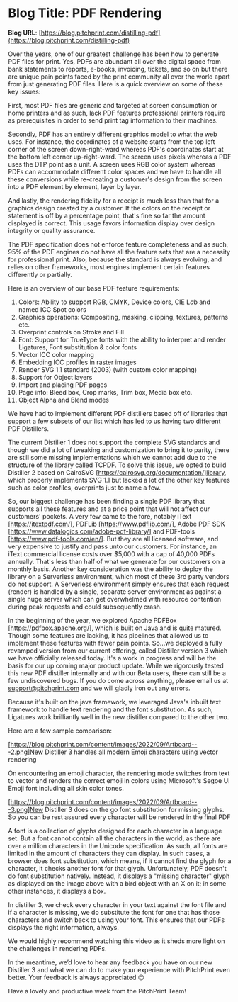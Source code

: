 # **Blog Title**: PDF Rendering

**Blog URL**: [https://blog.pitchprint.com/distilling-pdf](https://blog.pitchprint.com/distilling-pdf)

Over the years, one of our greatest challenge has been how to generate PDF files for print. Yes, PDFs are abundant all over the digital
space from bank statements to reports, e-books, invoicing, tickets, and so on but there are unique pain points faced by the print community
all over the world apart from just generating PDF files. Here is a quick overview on some of these key issues:

First, most PDF files are generic and targeted at screen consumption or home printers and as such, lack PDF features professional printers
require as prerequisites in order to send print tag information to their machines.

Secondly, PDF has an entirely different graphics model to what the web uses. For instance, the coordinates of a website starts from the top
left corner of the screen down-right-ward whereas PDF's coordinates start at the bottom left corner up-right-ward. The screen uses pixels
whereas a PDF uses the DTP point as a unit. A screen uses RGB color system whereas PDFs can accommodate different color spaces and we have
to handle all these conversions while re-creating a customer's design from the screen into a PDF element by element, layer by layer.

And lastly, the rendering fidelity for a receipt is much less than that for a graphics design created by a customer. If the colors on the
receipt or statement is off by a percentage point, that's fine so far the amount displayed is correct. This usage favors information display
over design integrity or quality assurance.

The PDF specification does not enforce feature completeness and as such, 95% of the PDF engines do not have all the feature sets that are a
necessity for professional print. Also, because the standard is always evolving, and relies on other frameworks, most engines implement
certain features differently or partially.

Here is an overview of our base PDF feature requirements:

 1.  Colors: Ability to support RGB, CMYK, Device colors, CIE L*a*b and named ICC Spot colors
 2.  Graphics operations: Compositing, masking, clipping, textures, patterns etc.
 3.  Overprint controls on Stroke and Fill
 4.  Font: Support for TrueType fonts with the ability to interpret and render Ligatures, Font substitution & color fonts
 5.  Vector ICC color mapping
 6.  Embedding ICC profiles in raster images
 7.  Render SVG 1.1 standard (2003) (with custom color mapping)
 8.  Support for Object layers
 9.  Import and placing PDF pages
 10. Page info: Bleed box, Crop marks, Trim box, Media box etc.
 11. Object Alpha and Blend modes

We have had to implement different PDF distillers based off of libraries that support a few subsets of our list which has led to us having
two different PDF Distillers.

The current Distiller 1 does not support the complete SVG standards and though we did a lot of tweaking and customization to bring it to
parity, there are still some missing implementations which we cannot add due to the structure of the library called TCPDF. To solve this
issue, we opted to build Distiller 2 based on CairoSVG [https://cairosvg.org/documentation/]library, which properly implements SVG 1.1 but
lacked a lot of the other key features such as color profiles, overprints just to name a few.

So, our biggest challenge has been finding a single PDF library that supports all these features and at a price point that will not affect
our customers' pockets.
A very few came to the fore, notably iText [https://itextpdf.com/], PDFLib [https://www.pdflib.com/], Adobe PDF SDK
[https://www.datalogics.com/adobe-pdf-library/] and PDF-tools [https://www.pdf-tools.com/en/]. But they are all licensed software, and very
expensive to justify and pass unto our customers. For instance, an iText commercial license costs over $5,000 with a cap of 40,000 PDFs
annually. That's less than half of what we generate for our customers on a monthly basis. Another key consideration was the ability to
deploy the library on a Serverless environment, which most of these 3rd party vendors do not support. A Serverless environment simply
ensures that each request (render) is handled by a single, separate server environment as against a single huge server which can get
overwhelmed with resource contention during peak requests and could subsequently crash.

In the beginning of the year, we explored Apache PDFBox [https://pdfbox.apache.org/], which is built on Java and is quite matured. Though
some features are lacking, it has pipelines that allowed us to implement these features with fewer pain points. So...we deployed a fully
revamped version from our current offering, called Distiller version 3 which we have officially released today. It's a work in progress and
will be the basis for our up coming major product update. While we rigorously tested this new PDF distiller internally and with our Beta
users, there can still be a few undiscovered bugs. If you do come across anything, please email us at support@pitchprint.com and we will
gladly iron out any errors.

Because it's built on the java framework, we leveraged Java's inbuilt text framework to handle text rendering and the font substitution. As
such, Ligatures work brilliantly well in the new distiller compared to the other two.

Here are a few sample comparison:

[https://blog.pitchprint.com/content/images/2022/09/Artboard---2.png]New Distiller 3 handles all modern Emoji characters using vector
rendering

On encountering an emoji character, the rendering mode switches from text to vector and renders the correct emoji in colors using
Microsoft's Segoe UI Emoji font including all skin color tones.



[https://blog.pitchprint.com/content/images/2022/09/Artboard---3.png]New Distiller 3 does on the go font substitution for missing glyphs. So
you can be rest assured every character will be rendered in the final PDF

A font is a collection of glyphs designed for each character in a language set. But a font cannot contain all the characters in the world,
as there are over a million characters in the Unicode specification. As such, all fonts are limited in the amount of characters they can
display. In such cases, a browser does font substitution, which means, if it cannot find the glyph for a character, it checks another font
for that glyph. Unfortunately, PDF doesn't do font substitution natively. Instead, it displays a "missing character" glyph as displayed on
the image above with a bird object with an X on it; in some other instances, it displays a box.

In distiller 3, we check every character in your text against the font file and if a character is missing, we do substitute the font for one
that has those characters and switch back to using your font. This ensures that our PDFs displays the right information, always.



We would highly recommend watching this video as it sheds more light on the challenges in rendering PDFs.



In the meantime, we’d love to hear any feedback you have on our new Distiller 3 and what we can do to make your experience with PitchPrint
even better. Your feedback is always appreciated 😊

Have a lovely and productive week from the PitchPrint Team!

